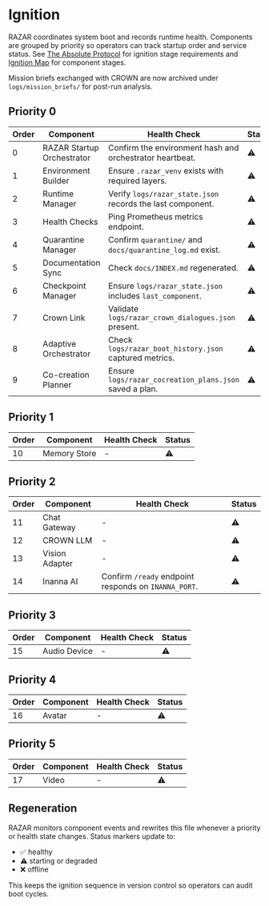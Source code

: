 # Ignition

RAZAR coordinates system boot and records runtime health. Components are grouped by priority so operators can track startup order and service status. See [The Absolute Protocol](The_Absolute_Protocol.md) for ignition stage requirements and [Ignition Map](ignition_map.md) for component stages.

Mission briefs exchanged with CROWN are now archived under `logs/mission_briefs/` for post-run analysis.

## Priority 0
| Order | Component | Health Check | Status |
| --- | --- | --- | --- |
| 0 | RAZAR Startup Orchestrator | Confirm the environment hash and orchestrator heartbeat. | ⚠️ |
| 1 | Environment Builder | Ensure `.razar_venv` exists with required layers. | ⚠️ |
| 2 | Runtime Manager | Verify `logs/razar_state.json` records the last component. | ⚠️ |
| 3 | Health Checks | Ping Prometheus metrics endpoint. | ⚠️ |
| 4 | Quarantine Manager | Confirm `quarantine/` and `docs/quarantine_log.md` exist. | ⚠️ |
| 5 | Documentation Sync | Check `docs/INDEX.md` regenerated. | ⚠️ |
| 6 | Checkpoint Manager | Ensure `logs/razar_state.json` includes `last_component`. | ⚠️ |
| 7 | Crown Link | Validate `logs/razar_crown_dialogues.json` present. | ⚠️ |
| 8 | Adaptive Orchestrator | Check `logs/razar_boot_history.json` captured metrics. | ⚠️ |
| 9 | Co-creation Planner | Ensure `logs/razar_cocreation_plans.json` saved a plan. | ⚠️ |

## Priority 1
| Order | Component | Health Check | Status |
| --- | --- | --- | --- |
| 10 | Memory Store | - | ⚠️ |

## Priority 2
| Order | Component | Health Check | Status |
| --- | --- | --- | --- |
| 11 | Chat Gateway | - | ⚠️ |
| 12 | CROWN LLM | - | ⚠️ |
| 13 | Vision Adapter | - | ⚠️ |
| 14 | Inanna AI | Confirm `/ready` endpoint responds on `INANNA_PORT`. | ⚠️ |

## Priority 3
| Order | Component | Health Check | Status |
| --- | --- | --- | --- |
| 15 | Audio Device | - | ⚠️ |

## Priority 4
| Order | Component | Health Check | Status |
| --- | --- | --- | --- |
| 16 | Avatar | - | ⚠️ |

## Priority 5
| Order | Component | Health Check | Status |
| --- | --- | --- | --- |
| 17 | Video | - | ⚠️ |

## Regeneration
RAZAR monitors component events and rewrites this file whenever a priority or health state changes. Status markers update to:

- ✅ healthy
- ⚠️ starting or degraded
- ❌ offline

This keeps the ignition sequence in version control so operators can audit boot cycles.
